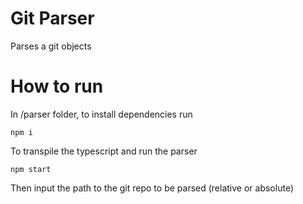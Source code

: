 # Git Parser
Parses a git objects

# How to run
In /parser folder, to install dependencies run
```
npm i
```

To transpile the typescript and run the parser
```
npm start
```

Then input the path to the git repo to be parsed (relative or absolute)